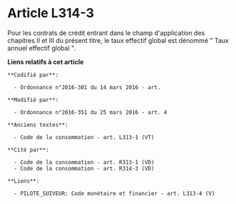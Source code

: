 # Article L314-3

Pour les contrats de crédit entrant dans le champ d'application des chapitres II et III du présent titre, le taux effectif
global est dénommé "    Taux annuel effectif global ".

**Liens relatifs à cet article**

	**Codifié par**:

	  - Ordonnance n°2016-301 du 14 mars 2016 - art.

	**Modifié par**:

	  - Ordonnance n°2016-351 du 25 mars 2016 - art. 4

	**Anciens textes**:

	  - Code de la consommation - art. L313-1 (VT)

	**Cité par**:

	  - Code de la consommation - art. R313-1 (VD)
	  - Code de la consommation - art. R314-3 (VD)

	**Liens**:

	  - PILOTE_SUIVEUR: Code monétaire et financier - art. L313-4 (V)
